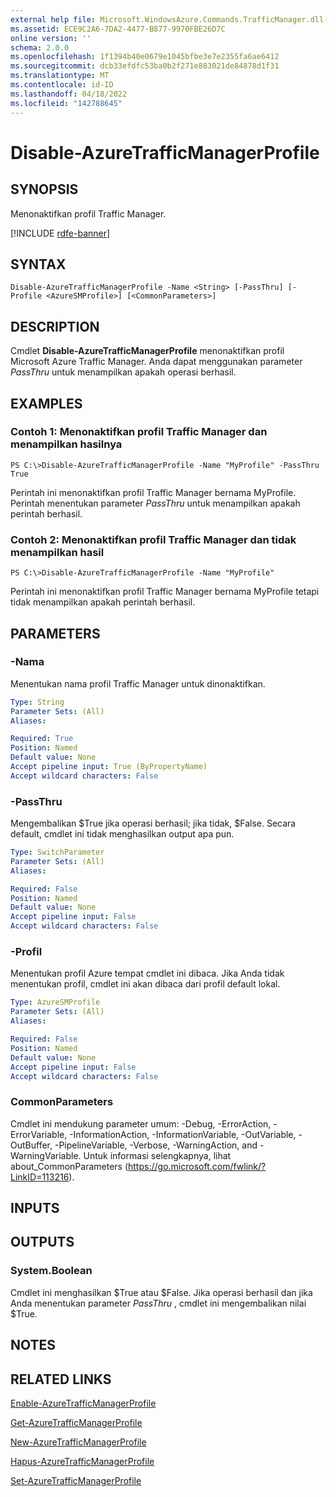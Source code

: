 ```yaml
---
external help file: Microsoft.WindowsAzure.Commands.TrafficManager.dll-Help.xml
ms.assetid: ECE9C2A6-7DA2-4477-B877-9970FBE26D7C
online version: ''
schema: 2.0.0
ms.openlocfilehash: 1f1394b40e0679e1045bfbe3e7e2355fa6ae6412
ms.sourcegitcommit: dcb33efdfc53ba0b2f271e883021de84878d1f31
ms.translationtype: MT
ms.contentlocale: id-ID
ms.lasthandoff: 04/18/2022
ms.locfileid: "142788645"
---
```

# Disable-AzureTrafficManagerProfile

## SYNOPSIS
Menonaktifkan profil Traffic Manager.

[!INCLUDE [rdfe-banner](../../includes/rdfe-banner.md)]

## SYNTAX

```
Disable-AzureTrafficManagerProfile -Name <String> [-PassThru] [-Profile <AzureSMProfile>] [<CommonParameters>]
```

## DESCRIPTION
Cmdlet **Disable-AzureTrafficManagerProfile** menonaktifkan profil Microsoft Azure Traffic Manager.
Anda dapat menggunakan parameter *PassThru* untuk menampilkan apakah operasi berhasil.

## EXAMPLES

### Contoh 1: Menonaktifkan profil Traffic Manager dan menampilkan hasilnya
```
PS C:\>Disable-AzureTrafficManagerProfile -Name "MyProfile" -PassThru
True
```

Perintah ini menonaktifkan profil Traffic Manager bernama MyProfile.
Perintah menentukan parameter *PassThru* untuk menampilkan apakah perintah berhasil.

### Contoh 2: Menonaktifkan profil Traffic Manager dan tidak menampilkan hasil
```
PS C:\>Disable-AzureTrafficManagerProfile -Name "MyProfile"
```

Perintah ini menonaktifkan profil Traffic Manager bernama MyProfile tetapi tidak menampilkan apakah perintah berhasil.

## PARAMETERS

### -Nama
Menentukan nama profil Traffic Manager untuk dinonaktifkan.

```yaml
Type: String
Parameter Sets: (All)
Aliases: 

Required: True
Position: Named
Default value: None
Accept pipeline input: True (ByPropertyName)
Accept wildcard characters: False
```

### -PassThru
Mengembalikan $True jika operasi berhasil; jika tidak, $False.
Secara default, cmdlet ini tidak menghasilkan output apa pun.

```yaml
Type: SwitchParameter
Parameter Sets: (All)
Aliases: 

Required: False
Position: Named
Default value: None
Accept pipeline input: False
Accept wildcard characters: False
```

### -Profil
Menentukan profil Azure tempat cmdlet ini dibaca. Jika Anda tidak menentukan profil, cmdlet ini akan dibaca dari profil default lokal.

```yaml
Type: AzureSMProfile
Parameter Sets: (All)
Aliases: 

Required: False
Position: Named
Default value: None
Accept pipeline input: False
Accept wildcard characters: False
```

### CommonParameters
Cmdlet ini mendukung parameter umum: -Debug, -ErrorAction, -ErrorVariable, -InformationAction, -InformationVariable, -OutVariable, -OutBuffer, -PipelineVariable, -Verbose, -WarningAction, and -WarningVariable. Untuk informasi selengkapnya, lihat about_CommonParameters (https://go.microsoft.com/fwlink/?LinkID=113216).

## INPUTS

## OUTPUTS

### System.Boolean
Cmdlet ini menghasilkan $True atau $False.
Jika operasi berhasil dan jika Anda menentukan parameter *PassThru* , cmdlet ini mengembalikan nilai $True.

## NOTES

## RELATED LINKS

[Enable-AzureTrafficManagerProfile](./Enable-AzureTrafficManagerProfile.md)

[Get-AzureTrafficManagerProfile](./Get-AzureTrafficManagerProfile.md)

[New-AzureTrafficManagerProfile](./New-AzureTrafficManagerProfile.md)

[Hapus-AzureTrafficManagerProfile](./Remove-AzureTrafficManagerProfile.md)

[Set-AzureTrafficManagerProfile](./Set-AzureTrafficManagerProfile.md)


